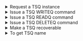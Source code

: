 <details><summary>Request a TSQ instance</summary>

The following snippet shows the code that is required to request a TSQ instance in a Galasa test:

```
@CicsRegion()
public ICicsRegion cicsRegion;

...

ITsqHandler tsq = cicsRegion.tsq();
```

The code creates a CICS/TS TSQ instance. 

</details>

<details><summary>Issue a TSQ WRITEQ command</summary>

The following snippet shows the code required to issue the a TSQ WRITEQ command. 

In this case, the test will write a message to the TSQ named GALASAQ from the variable writeMessage:

```
tsq.setQName("GALASAQ");

String writeMessage = "Write this message to TSQ name GALASAQ";
tsq.writeQ(writeMessage);

```
</details>

<details><summary>Issue a TSQ READQ command</summary>

The following snippet shows the code required to issue the a TSQ READQ command. 

In this case, the test will read a message from the TSQ named GALASAQ based in the item number passed into the variable readMessage:

```
tsq.setName("GALASAQ");

int itemNum = 1;
String readMessage = tsq.readQ(itemNum);

```
</details>

<details><summary>Issue a TSQ DELETEQ command</summary>

The following snippet shows the code required to issue the a TSQ DELETEQ command. 

In this case, the test will delete the TSQ named GALASAQ:

```
tsq.setName("GALASAQ");

String readMessage = tsq.deleteQ();

```
</details>

<details><summary>Make a TSQ recoverable</summary>

The following snippet shows the code required to make a TSQ recoverable. 

In this case, the test will make the TSQ named GALASAQ recoverable:

```
tsq.setName("GALASAQ");

String readMessage = tsq.makeRecoverable();

```
</details>

<details><summary>To get TSQ name</summary>

The following snippet shows the code required to get the TSQ name. 

```
String tsqName = tsq.getQName();

```
</details>